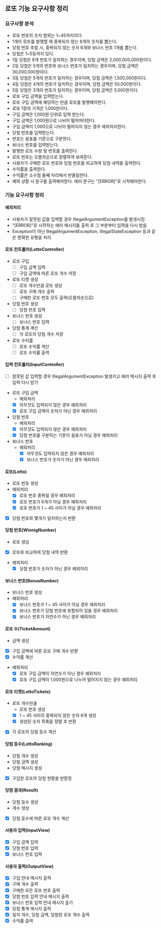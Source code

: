 ## 로또 기능 요구사항 정리
### 요구사항 분석
- 로또 번호의 숫자 범위는 1~45까지이다.
- 1개의 로또를 발행할 때 중복되지 않는 6개의 숫자를 뽑는다.
- 당첨 번호 추첨 시, 중복되지 않는 숫자 6개와 보너스 번호 1개를 뽑는다.
- 당첨은 1~5등까지 있다.
- 1등 당첨은 6개 번호가 일치하는 경우이며, 당첨 금액은 2,000,000,000원이다.
- 2등 당첨은 5개의 번호와 보너스 번호가 일치하는 경우이며, 당첨 금액은 30,000,000원이다.
- 3등 당첨은 5개의 번호가 일치하는 경우이며, 당첨 금액은 1,500,000원이다.
- 4등 당첨은 4개의 번호가 일치하는 경우이며, 당첨 금액은 50,000원이다.
- 5등 당첨은 3개의 번호가 일치하는 경우이며, 당첨 금액은 5,000원이다.
- 로또 구입 금액을 입력받는다.
- 로또 구입 금액에 해당하는 만큼 로또를 발행해야한다.
- 로또 1장의 가격은 1,000원이다.
- 구입 금액은 1,000원 단위로 입력 받는다.
- 구입 금액은 1,000원으로 나뉘어 떨어져야한다.
- 구입 금액이 1,000으로 나뉘어 떨어지지 않는 경우 예외처리한다.
- 당첨 번호를 입력받는다.
- 번호는 쉼표를 기준으로 구분한다.
- 보너스 번호를 입력받는다.
- 발행한 로또 수량 및 번호를 출력한다.
- 로또 번호는 오름차순으로 정렬하여 보여준다.
- 사용자가 구매한 로또 번호와 당첨 번호를 비교하여 당첨 내역을 출력한다.
- 수익률을 출력한다.
- 수익률은 소수점 둘째 자리에서 반올림한다.
- 예외 상황 시 문구를 출력해야한다. 에러 문구는 "[ERROR]"로 시작해야한다.

### 기능 요구사항 정리
#### 예외처리
- 사용자가 잘못된 값을 입력할 경우 IllegalArgumentException를 발생시킴
- "[ERROR]"로 시작하는 에러 메시지를 출력 후 그 부분부터 입력을 다시 받음
- Exception이 아닌 IllegalArgumentException, IllegalStateException 등과 같은 명확한 유형을 처리

#### 로또 컨트롤러(LottoController)
- 로또 구입
  - [ ] 구입 금액 입력
  - [ ] 구입 금액에 따른 로또 개수 저장
- 로또 티켓 생성
  - [ ] 로또 개수만큼 로또 생성
  - [ ] 로또 구매 개수 출력
  - [ ] 구매한 로또 번호 모두 출력(오름차순으로)
- 당첨 번호 생성
  - [ ] 당첨 번호 입력
- 보너스 번호 생성
  - [ ] 보너스 번호 입력
- 당첨 통계 계산
  - [ ] 각 로또의 당첨 개수 저장
- 로또 수익률
  - [ ] 로또 수익률 계산
  - [ ] 로또 수익률 출력

#### 입력 컨트롤러(InputController)
- [ ] 잘못된 값 입력할 경우 IllegalArgumentException 발생키고 에러 메시지 출력 후 입력 다시 받기
- 로또 구입 금액
  - 예외처리
  - [x] 아무것도 입력되지 않은 경우 예외처리
  - [x] 로또 구입 금액이 숫자가 아닌 경우 예외처리
- 당첨 번호
  - 예외처리
  - [x] 아무것도 입력되지 않은 경우 예외처리
  - [x] 당첨 번호를 구분하는 기준이 쉼표가 아닐 경우 예외처리
- 보너스 번호
    - 예외처리
      - [x] 아무것도 입력되지 않은 경우 예외처리
      - [x] 보너스 번호가 숫자가 아닌 경우 예외처리

#### 로또(Lotto)
- 로또 번호 생성
- 예외처리
  - [x] 로또 번호 중복일 경우 예외처리
  - [x] 로또 번호가 6개가 아닐 경우 예외처리
  - [x] 로또 번호가 1 ~ 45 사이가 아닐 경우 예외처리
- [x] 당첨 번호와 몇개가 일치하는지 반환

#### 당첨 번호(WinnigNumber)
- 로또 생성
- [x] 로또와 비교하여 당첨 내역 반환
- 예외처리
  - [x] 당첨 번호가 숫자가 아닌 경우 예외처리

#### 보너스 번호(BonusNumber)
- 보너스 번호 생성
- 예외처리
  - [x] 보너스 번호가 1 ~ 45 사이가 아닐 경우 예외처리
  - [x] 보너스 번호가 당첨 번호에 포함되어 있을 경우 예외처리
  - [x] 보너스 번호가 자연수가 아닌 경우 예외처리

#### 로또 수(TicketAmount)
- 금액 생성
- [x] 구입 금액에 따른 로또 구매 개수 반환
- [x] 수익률 계산
- 예외처리
  - [x] 로또 구입 금액이 자연수가 아닌 경우 예외처리
  - [x] 로또 구입 금액이 1,000원으로 나누어 떨어지지 않는 경우 예외처리

#### 로또 티켓(LottoTickets)
- 로또 개수만큼
  - 로또 번호 생성
  - [x] 1 ~ 45 사이의 중복되지 않은 숫자 6개 생성
  - [x] 생성된 숫자 목록을 정렬 후 반환
- [x] 각 로또의 당첨 등수 계산

#### 당첨 등수(LottoRanking)
- 당첨 개수 생성
- 당첨 금액 생성
- 당첨 메시지 생성
- [x] 구입한 로또의 당첨 현황을 반환정

#### 당첨 결과(Result)
- 당첨 등수 생성
- 개수 생성
- [x] 당첨 등수에 따른 로또 개수 계산

#### 사용자 입력(InputView)
- [x] 구입 금액 입력
- [x] 당첨 번호 입력
- [x] 보너스 번호 입력

#### 사용자 출력(OutputView)
- [x] 구입 안내 메시지 출력
- [x] 구매 개수 출력
- [x] 구매한 모든 로또 번호 출력
- [x] 당첨 번호 입력 안내 메시지 출력
- [x] 보너스 번호 입력 안내 메시지 출가
- [x] 당첨 통계 메시지 출력
- [x] 일치 개수, 당첨 금액, 당첨된 로또 개수 출력
- [x] 수익률 출력